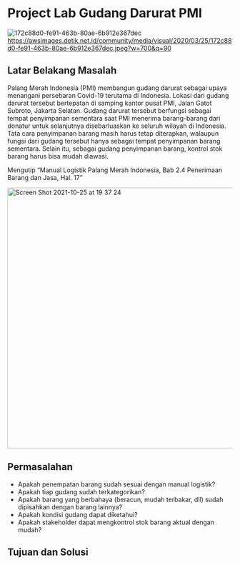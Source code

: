 # Project Lab Gudang Darurat PMI
![172c88d0-fe91-463b-80ae-6b912e367dec](https://user-images.githubusercontent.com/86690521/139873604-eff37c1e-0ce5-4201-8192-3e1c551755d2.jpeg)
https://awsimages.detik.net.id/community/media/visual/2020/03/25/172c88d0-fe91-463b-80ae-6b912e367dec.jpeg?w=700&q=90

## **Latar Belakang Masalah**

Palang Merah Indonesia (PMI) membangun gudang darurat sebagai upaya menangani persebaran Covid-19 terutama di Indonesia. Lokasi dari gudang darurat tersebut bertepatan di samping kantor pusat PMI, Jalan Gatot Subroto, Jakarta Selatan. Gudang darurat tersebut berfungsi sebagai tempat penyimpanan sementara saat PMI menerima barang-barang dari donatur untuk selanjutnya disebarluaskan ke seluruh wilayah di Indonesia. Tata cara penyimpanan barang masih harus tetap diterapkan, walaupun fungsi dari gudang tersebut hanya sebagai tempat penyimpanan barang sementara. Selain itu, sebagai gudang penyimpanan barang, kontrol stok barang harus bisa mudah diawasi.

Mengutip “Manual Logistik Palang Merah Indonesia, Bab 2.4 Penerimaan Barang dan Jasa, Hal. 17”

<img width="584" alt="Screen Shot 2021-10-25 at 19 37 24" src="https://user-images.githubusercontent.com/86690521/139873382-3e522a8c-d566-46fa-8c41-ca80f2ad08db.png">

## **Permasalahan**

- Apakah penempatan barang sudah sesuai dengan manual logistik?
- Apakah tiap gudang sudah terkategorikan?
- Apakah barang yang berbahaya (beracun, mudah terbakar, dll) sudah dipisahkan dengan barang lainnya?
- Apakah kondisi gudang dapat diketahui?
- Apakah stakeholder dapat mengkontrol stok barang aktual dengan mudah?

## **Tujuan dan Solusi**

